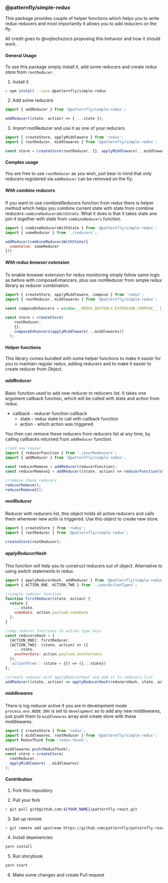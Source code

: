 ### @patternfly/simple-redux
This package provides couple of helper functions which helps you to write redux reducers and most importantly it allows
you to add reducers on the fly.

All credit goes to @vojtechszocs proposing this behavior and how it should work.
#### General Usage
To use this package simply install it, add some reducers and create redux store from `rootReducer`.

1. Install it
```bash
> npm install --save @patternfly/simple-redux
```

2. Add some reducers
```javascript 1.8
import { addReducer } from '@patternfly/simple-redux';

addReducer((state, action) => { ...state });
```

3. Import rootReducer and use it as one of your reducers
```javascript 1.8
import { createStore, applyMiddleware } from 'redux';
import { rootReducer, middlewares } from '@patternfly/simple-redux';

const store = createStore(rootReducer, {}, applyMiddleware(...middlewares));
```

#### Complex usage
You are free to use `rootReducer` as you wish, just bear in mind that only reducers registered via `addReducer` can be
 removed on the fly.

##### With combine reducers
If you want to use combineReducers function from redux there is helper method which helps you combine current state 
with state from combine reducers `combineReducersWithState`. What it does is that it takes state ane join it together 
with state from `combineReducers` function. 
```javascript 1.8
import { combineReducersWithState } from '@patternfly/simple-redux';
import { someReducer } from './reducers';

addReducer(combineReducersWithState({
  someValue: someReducer
}))
```

##### With redux browser extension
To enable browser extension for redux monitoring simply follow same logic as before with composeEnhancers, plus use 
rootReducer from simple redux library as reducer combination.
```javascript 1.8
import { createStore, applyMiddleware, compose } from 'redux';
import { rootReducer, middlewares } from '@patternfly/simple-redux';

const composeEnhancers = window.__REDUX_DEVTOOLS_EXTENSION_COMPOSE__ || compose;

const store = createStore(
    rootReducer,
    {},
    composeEnhancers(applyMiddleware(...middlewares))
  );
```

#### Helper functions
This library comes bundled with some helper functions to make it easier for you to maintain regular redux, adding 
reducers and to make it easier to create reducer from Object.
##### addReducer
Basic function used to add new reducer to reducers list. It takes one argument callback function, which will be called
with state and action from redux.
* callback - reducer function callback
  * state - redux state to call with callback function
  * action - which action was triggered
  
You then can remove these reducers from reducers list at any time, by calling callbacks returned frum `addReducer` 
function.
```javascript 1.8
//add new reucer
import { reducerFunction } from './yourRedeucers';
import { addReducer } from '@patternfly/simple-redux';

const reducerRemove = addReducer(reducerFunction);
const reducerRemove2 = addReducer((state, action) => reducerFunction(state, action));

//remove these reducers
reducerRemove();
reducerRemove2();
```

##### rootReducer
Reducer with reducers list, this object holds all active reducers and calls them whenever new actin is triggered. Use
this object to create new store.
```javascript 1.8
import { createStore } from 'redux';
import { rootReducer } from '@patternfly/simple-redux';

createStore(rootReducer);
```

##### applyReducerHash
This function will help you to construct reducers out of object. Alternative to using switch statements in redux.
```javascript 1.8
import { applyReducerHash, addReducer } from '@patternfly/simple-redux';
import { ACTION_ONE, ACTION_TWO } from './yourActionTypes'; 

//simple reducer function
function firstReducer(state, action) {
  return {
    ...state,
    someData: action.payload.someData
  };
}

//map reducer functions to action type keys
const reducersHash = {
  [ACTION_ONE]: firstReducer,
  [ACTION_TWO]: (state, action) => ({
    ...state,
    anotherData: action.payload.anotherdata
  }),
  'actionThree': (state = {}) => ({...state})
};

//create reducer with applyReducerHash and add it to reducers list
addReducer((state, action) => applyReducerHash(reducersHash, state, action));
```

##### middlewares
There is log reducer active if you are in development mode `process.env.NODE_ENV` is set to `development` so to add any
new middlewares, just push them to `middlewares` array and create store with these middlewares.
```javascript 1.8
import { createStore } from 'redux';
import { middlewares, rootReducer } from '@patternfly/simple-redux';
import ReduxThunk from 'redux-thunk';

middlewares.push(ReduxThunk);
const store = createStore(
  rootReducer,
  applyMiddleware(...middlewares)
);
```

#### Contribution

1. Fork this repository

2. Pull your fork
```bash
> git pull git@github.com:${YOUR_NAME}/patternfly-react.git
```

3. Set up remote
```bash
> git remote add upstream https://github.com/patternfly/patternfly-react.git
```

4. Install depenencies
```bash
yarn install
```

5. Run storybook
````bash
yarn start
````

6. Make some changes and create Pull request